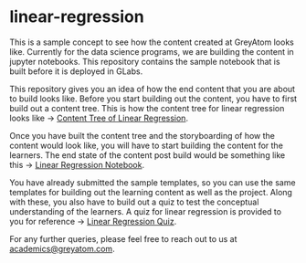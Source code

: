 # linear-regression
This is a sample concept to see how the content created at GreyAtom looks like. Currently for the data science programs, we are building the content in jupyter notebooks. This repository contains the sample notebook that is built before it is deployed in GLabs.

This repository gives you an idea of how the end content that you are about to build looks like. Before you start building out the content, you have to first build out a content tree. This is how the content tree for linear regression looks like -> [Content Tree of Linear Regression](https://github.com/admin-greyatom/linear-regression/blob/master/content_tree.md).

Once you have built the content tree and the storyboarding of how the content would look like, you will have to start building the content for the learners. The end state of the content post build would be something like this -> [Linear Regression Notebook](https://github.com/admin-greyatom/linear-regression/blob/master/notebooks/notebook.ipynb). 

You have already submitted the sample templates, so you can use the same templates for building out the learning content as well as the project. Along with these, you also have to build out a quiz to test the conceptual understanding of the learners. A quiz for linear regression is provided to you for reference -> [Linear Regression Quiz](https://github.com/admin-greyatom/linear-regression/blob/master/linear_regression_quiz.ipynb).

For any further queries, please feel free to reach out to us at academics@greyatom.com. 
